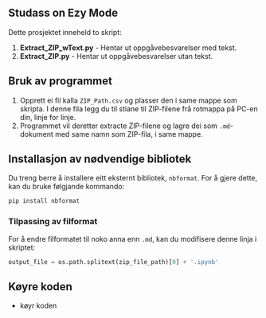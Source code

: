 ## Studass on Ezy Mode

Dette prosjektet inneheld to skript:

1. **Extract_ZIP_wText.py** - Hentar ut oppgåvebesvarelser med tekst.
2. **Extract_ZIP.py** - Hentar ut oppgåvebesvarelser utan tekst.

## Bruk av programmet

1. Opprett ei fil kalla `ZIP_Path.csv` og plasser den i same mappe som skripta. I denne fila legg du til stiane til ZIP-filene frå rotmappa på PC-en din, linje for linje.
2. Programmet vil deretter extracte ZIP-filene og lagre dei som `.md`-dokument med same namn som ZIP-fila, i same mappe.


## Installasjon av nødvendige bibliotek

Du treng berre å installere eitt eksternt bibliotek, `nbformat`. For å gjere dette, kan du bruke følgjande kommando:

```bash
pip install nbformat
```

### Tilpassing av filformat

For å endre filformatet til noko anna enn `.md`, kan du modifisere denne linja i skriptet:

```python
output_file = os.path.splitext(zip_file_path)[0] + '.ipynb'
```

## Køyre koden
- køyr koden
